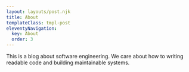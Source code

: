```yaml
---
layout: layouts/post.njk
title: About
templateClass: tmpl-post
eleventyNavigation:
  key: About
  order: 3
---
```


This is a blog about software engineering. We care about how to writing readable code and building maintainable systems.
